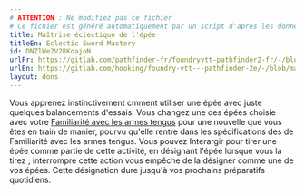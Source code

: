 ```yaml
---
# ATTENTION : Ne modifiez pas ce fichier
# Ce fichier est généré automatiquement par un script d'après les données du module Foundry VTT officiel et de sa traduction
title: Maîtrise éclectique de l'épée
titleEn: Eclectic Sword Mastery
id: DNZlWe2V28KoajoN
urlFr: https://gitlab.com/pathfinder-fr/foundryvtt-pathfinder2-fr/-/blob/master/data/feats/DNZlWe2V28KoajoN.htm
urlEn: https://gitlab.com/hooking/foundry-vtt---pathfinder-2e/-/blob/master/packs/data/feats.db/eclectic-sword-mastery.json
layout: dons
---
```

Vous apprenez instinctivement  cmment utiliser une épée avec juste quelques balancements d'essais. Vous changez une des épées choisie avec votre [Familiarité avec les armes tengus](familiarité-avec-les-armes-tengu.html) pour une nouvelle que vous êtes en train de manier, pourvu qu'elle rentre dans les spécifications des de Familiarité avec les armes tengus. Vous pouvez Interargir pour tirer une épée comme partie de cette activité, en désignant l'épée lorsque vous la tirez ; interrompre cette action vous empêche de la désigner comme une de vos épées. Cette désignation dure jusqu'à vos prochains préparatifs quotidiens.
